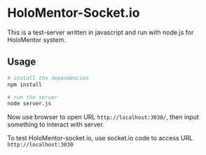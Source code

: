 # HoloMentor-Socket.io

This is a test-server written in javascript and run with node.js for HoloMentor system.

## Usage

```bash
# install the dependencies
npm install

# run the server
node server.js
```

Now use browser to open URL `http://localhost:3030/`, then input something to interact with server.

To test HoloMentor-socket.io, use socket.io code to access URL `http://localhost:3030`
